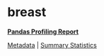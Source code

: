 # breast

[**Pandas Profiling Report**](https://epistasislab.github.io/penn-ml-benchmarks/profile/breast.html)

[Metadata](metadata.yaml) | [Summary Statistics](summary_stats.tsv)
